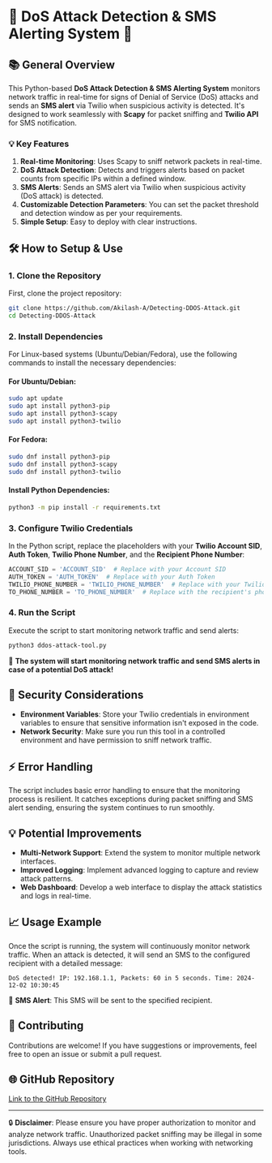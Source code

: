
# 🚨 **DoS Attack Detection & SMS Alerting System** 🚨

## 📚 **General Overview**

This Python-based **DoS Attack Detection & SMS Alerting System** monitors network traffic in real-time for signs of Denial of Service (DoS) attacks and sends an **SMS alert** via Twilio when suspicious activity is detected. It's designed to work seamlessly with **Scapy** for packet sniffing and **Twilio API** for SMS notification.

### 💡 **Key Features**
1. **Real-time Monitoring**: Uses Scapy to sniff network packets in real-time.
2. **DoS Attack Detection**: Detects and triggers alerts based on packet counts from specific IPs within a defined window.
3. **SMS Alerts**: Sends an SMS alert via Twilio when suspicious activity (DoS attack) is detected.
4. **Customizable Detection Parameters**: You can set the packet threshold and detection window as per your requirements.
5. **Simple Setup**: Easy to deploy with clear instructions.

## 🛠️ **How to Setup & Use**

### 1. **Clone the Repository**

First, clone the project repository:

```bash
git clone https://github.com/Akilash-A/Detecting-DDOS-Attack.git
cd Detecting-DDOS-Attack
```

### 2. **Install Dependencies**

For Linux-based systems (Ubuntu/Debian/Fedora), use the following commands to install the necessary dependencies:

#### For Ubuntu/Debian:

```bash
sudo apt update
sudo apt install python3-pip
sudo apt install python3-scapy
sudo apt install python3-twilio
```

#### For Fedora:

```bash
sudo dnf install python3-pip
sudo dnf install python3-scapy
sudo dnf install python3-twilio
```

#### Install Python Dependencies:

```bash
python3 -m pip install -r requirements.txt
```

### 3. **Configure Twilio Credentials**

In the Python script, replace the placeholders with your **Twilio Account SID**, **Auth Token**, **Twilio Phone Number**, and the **Recipient Phone Number**:

```python
ACCOUNT_SID = 'ACCOUNT_SID'  # Replace with your Account SID
AUTH_TOKEN = 'AUTH_TOKEN'  # Replace with your Auth Token
TWILIO_PHONE_NUMBER = 'TWILIO_PHONE_NUMBER'  # Replace with your Twilio phone number
TO_PHONE_NUMBER = 'TO_PHONE_NUMBER'  # Replace with the recipient's phone number
```

### 4. **Run the Script**

Execute the script to start monitoring network traffic and send alerts:

```bash
python3 ddos-attack-tool.py
```

🚀 **The system will start monitoring network traffic and send SMS alerts in case of a potential DoS attack!**

## 🔐 **Security Considerations**

- **Environment Variables**: Store your Twilio credentials in environment variables to ensure that sensitive information isn't exposed in the code.
- **Network Security**: Make sure you run this tool in a controlled environment and have permission to sniff network traffic.

## ⚡ **Error Handling**

The script includes basic error handling to ensure that the monitoring process is resilient. It catches exceptions during packet sniffing and SMS alert sending, ensuring the system continues to run smoothly.

## 💡 **Potential Improvements**
- **Multi-Network Support**: Extend the system to monitor multiple network interfaces.
- **Improved Logging**: Implement advanced logging to capture and review attack patterns.
- **Web Dashboard**: Develop a web interface to display the attack statistics and logs in real-time.

## 📈 **Usage Example**

Once the script is running, the system will continuously monitor network traffic. When an attack is detected, it will send an SMS to the configured recipient with a detailed message:

```
DoS detected! IP: 192.168.1.1, Packets: 60 in 5 seconds. Time: 2024-12-02 10:30:45
```

📱 **SMS Alert**: This SMS will be sent to the specified recipient.

## 🎯 **Contributing**

Contributions are welcome! If you have suggestions or improvements, feel free to open an issue or submit a pull request.

## 🌐 **GitHub Repository**
[Link to the GitHub Repository](https://github.com/Akilash-A/Detecting-DDOS-Attack)

---

🔒 **Disclaimer**: Please ensure you have proper authorization to monitor and analyze network traffic. Unauthorized packet sniffing may be illegal in some jurisdictions. Always use ethical practices when working with networking tools. 

